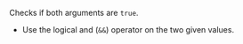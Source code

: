 Checks if both arguments are `true`.

- Use the logical and (`&&`) operator on the two given values.